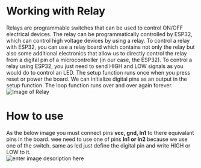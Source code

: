 # Working with Relay

Relays are programmable switches that can be used to control ON/OFF electrical devices. The relay can be programmatically controlled by ESP32, which can control high voltage devices by using a relay.
To control a relay with ESP32, you can use a relay board which contains not only the relay but also some additional electronics that allow us to directly control the relay from a digital pin of a microcontroller (in our case, the ESP32).
To control a relay using ESP32, you just need to send HIGH and LOW signals as you would do to control an LED. The setup function runs once when you press reset or power the board. We can initialize digital pins as an output in the setup function. The loop function runs over and over again forever.
![Image of Relay](https://encrypted-tbn0.gstatic.com/images?q=tbn:ANd9GcQ8CkeIq8zWpf8aD7Edn297XnKM7TA_IeX9UA&usqp=CAU)

# How to use

As the below image you must connect pins **vcc, gnd, In1**  to there equivalant pins in the board. wee need to use one of pins **In1 or In2** because we use one of the switch. same as led just define the digital pin  and write HIGH or LOW to it.  
![enter image description here](https://s8.uupload.ir/files/screenshot_2023-05-31_140145_ml47.png)
